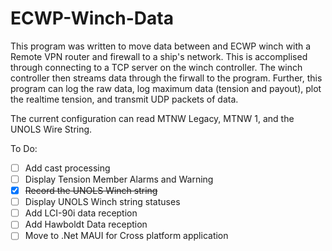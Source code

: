 # ECWP-Winch-Data
This program was written to move data between and ECWP winch with a Remote VPN router and firewall to a ship's network. This is accomplised through connecting to a TCP server on the winch controller. The winch controller then streams data through the firwall to the program. Further, this program can log the raw data, log maximum data (tension and payout),  plot the realtime tension, and transmit UDP packets of data.

The current configuration can read MTNW Legacy, MTNW 1, and the UNOLS Wire String.

To Do:
- [ ] Add cast processing
- [ ] Display Tension Member Alarms and Warning
- [x] ~~Record the UNOLS Winch string~~
- [ ] Display UNOLS Winch string statuses
- [ ] Add LCI-90i data reception
- [ ] Add Hawboldt Data reception
- [ ] Move to .Net MAUI for Cross platform application
